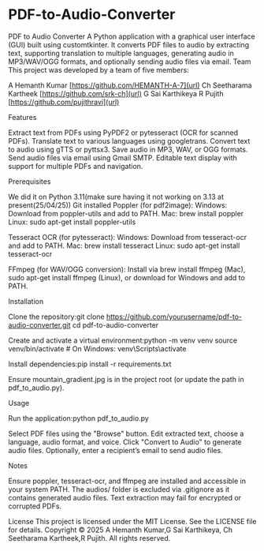 # PDF-to-Audio-Converter
PDF to Audio Converter
A Python application with a graphical user interface (GUI) built using customtkinter. It converts PDF files to audio by extracting text, supporting translation to multiple languages, generating audio in MP3/WAV/OGG formats, and optionally sending audio files via email.
Team
This project was developed by a team of five members:

A Hemanth Kumar [https://github.com/HEMANTH-A-7](url)
Ch Seetharama Kartheek [https://github.com/srk-ch](url) 
G Sai Karthikeya [](url)
R Pujith [https://github.com/pujithravi](url)

Features

Extract text from PDFs using PyPDF2 or pytesseract (OCR for scanned PDFs).
Translate text to various languages using googletrans.
Convert text to audio using gTTS or pyttsx3.
Save audio in MP3, WAV, or OGG formats.
Send audio files via email using Gmail SMTP.
Editable text display with support for multiple PDFs and navigation.

Prerequisites

We did it on Python 3.11(make sure having it not working on 3.13 at present(25/04/25))
Git installed
Poppler (for pdf2image):
Windows: Download from poppler-utils and add to PATH.
Mac: brew install poppler
Linux: sudo apt-get install poppler-utils


Tesseract OCR (for pytesseract):
Windows: Download from tesseract-ocr and add to PATH.
Mac: brew install tesseract
Linux: sudo apt-get install tesseract-ocr


FFmpeg (for WAV/OGG conversion):
Install via brew install ffmpeg (Mac), sudo apt-get install ffmpeg (Linux), or download for Windows and add to PATH.



Installation

Clone the repository:git clone https://github.com/yourusername/pdf-to-audio-converter.git
cd pdf-to-audio-converter


Create and activate a virtual environment:python -m venv venv
source venv/bin/activate  # On Windows: venv\Scripts\activate


Install dependencies:pip install -r requirements.txt


Ensure mountain_gradient.jpg is in the project root (or update the path in pdf_to_audio.py).

Usage

Run the application:python pdf_to_audio.py


Select PDF files using the "Browse" button.
Edit extracted text, choose a language, audio format, and voice.
Click "Convert to Audio" to generate audio files.
Optionally, enter a recipient’s email to send audio files.


Notes

Ensure poppler, tesseract-ocr, and ffmpeg are installed and accessible in your system PATH.
The audios/ folder is excluded via .gitignore as it contains generated audio files.
Text extraction may fail for encrypted or corrupted PDFs.

License
This project is licensed under the MIT License. See the LICENSE file for details.
Copyright
© 2025 A Hemanth Kumar,G Sai Karthikeya, Ch Seetharama Kartheek,R Pujith. All rights reserved.
